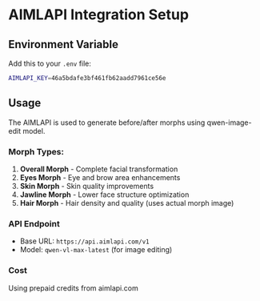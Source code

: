 # AIMLAPI Integration Setup

## Environment Variable

Add this to your `.env` file:

```bash
AIMLAPI_KEY=46a5bdafe3bf461fb62aadd7961ce56e
```

## Usage

The AIMLAPI is used to generate before/after morphs using qwen-image-edit model.

### Morph Types:
1. **Overall Morph** - Complete facial transformation
2. **Eyes Morph** - Eye and brow area enhancements
3. **Skin Morph** - Skin quality improvements
4. **Jawline Morph** - Lower face structure optimization
5. **Hair Morph** - Hair density and quality (uses actual morph image)

### API Endpoint
- Base URL: `https://api.aimlapi.com/v1`
- Model: `qwen-vl-max-latest` (for image editing)

### Cost
Using prepaid credits from aimlapi.com

